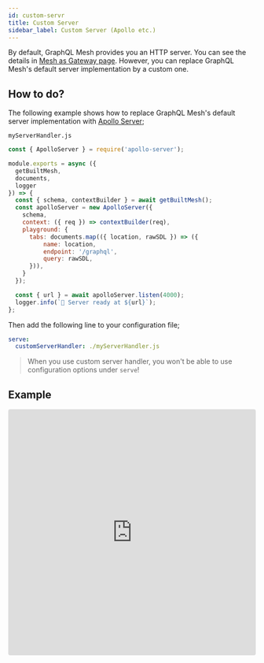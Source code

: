 ```yaml
---
id: custom-servr
title: Custom Server
sidebar_label: Custom Server (Apollo etc.)
---
```


By default, GraphQL Mesh provides you an HTTP server. You can see the details in [Mesh as Gateway page](/docs/recipes/mesh-as-gateway). However, you can replace GraphQL Mesh's default server implementation by a custom one.

## How to do?

The following example shows how to replace GraphQL Mesh's default server implementation with [Apollo Server](https://www.apollographql.com/docs/apollo-server/);

`myServerHandler.js`
```js
const { ApolloServer } = require('apollo-server');

module.exports = async ({
  getBuiltMesh,
  documents,
  logger
}) => {
  const { schema, contextBuilder } = await getBuiltMesh();
  const apolloServer = new ApolloServer({
    schema,
    context: ({ req }) => contextBuilder(req),
    playground: {
      tabs: documents.map(({ location, rawSDL }) => ({
          name: location,
          endpoint: '/graphql',
          query: rawSDL,
      })),
    }
  });

  const { url } = await apolloServer.listen(4000);
  logger.info(`🚀 Server ready at ${url}`);
};
```

Then add the following line to your configuration file;

```yml
serve:
  customServerHandler: ./myServerHandler.js
```

> When you use custom server handler, you won't be able to use configuration options under `serve`!

## Example

<iframe src="https://codesandbox.io/embed/github/Urigo/graphql-mesh/tree/master/examples/openapi-location-weather?fontsize=14&hidenavigation=1&theme=dark"
     style="width:100%; height:500px; border:0; border-radius: 4px; overflow:hidden;"
     title="typescript-location-weather-example"
     allow="accelerometer; ambient-light-sensor; camera; encrypted-media; geolocation; gyroscope; hid; microphone; midi; payment; usb; vr; xr-spatial-tracking"
     sandbox="allow-forms allow-modals allow-popups allow-presentation allow-same-origin allow-scripts"
   ></iframe>
